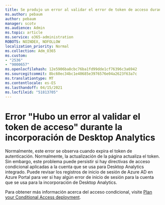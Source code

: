 ```yaml
---
title: Se produjo un error al validar el error de token de acceso durante el abordaje de Desktop Analytics
ms.author: pebaum
author: pebaum
manager: scotv
ms.audience: Admin
ms.topic: article
ms.service: o365-administration
ROBOTS: NOINDEX, NOFOLLOW
localization_priority: Normal
ms.collection: Adm_O365
ms.custom:
- "2536"
- "9000657"
ms.openlocfilehash: 12e5906ba8cbc76ba1fd99dde1cf76396c3a6942
ms.sourcegitcommit: 8bc60ec34bc1e40685e3976576e04a2623f63a7c
ms.translationtype: MT
ms.contentlocale: es-ES
ms.lasthandoff: 04/15/2021
ms.locfileid: "51813705"
---
```

# <a name="there-was-an-error-validating-access-token-error-during-desktop-analytics-onboarding"></a>Error "Hubo un error al validar el token de acceso" durante la incorporación de Desktop Analytics

Normalmente, este error se observa cuando expira el token de autenticación. Normalmente, la actualización de la página actualiza el token. Sin embargo, este problema puede persistir si hay directivas de acceso condicional aplicadas a la cuenta que se usa para Desktop Analytics integrado. Puede revisar los registros de inicio de sesión de Azure AD en Azure Portal para ver si hay algún error de inicio de sesión para la cuenta que se usa para la incorporación de Desktop Analytics.

Para obtener más información acerca del acceso condicional, visite [Plan your Conditional Access deployment](https://docs.microsoft.com/azure/active-directory/conditional-access/plan-conditional-access).